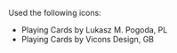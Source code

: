 Used the following icons:

- Playing Cards by Lukasz M. Pogoda, PL
- Playing Cards by Vicons Design, GB

